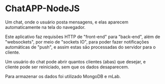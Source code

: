 # ChatAPP-NodeJS
Um chat, onde o usuário posta mensagens, e elas aparecem automaticamente na tela do navegador.

Este aplicativo faz requisões HTTP de "front-end" para "back-end", além de "websockets", por meio de "sockets IO", para poder fazer notificações automáticas de "push", e assim estas são processadas do servidor para o cliente. 

Um usuário do chat pode abrir quantos clientes (abas) que desejar, e cliente pode ser reiniciado, sem que os dados desaparecem. 

Para armazenar os dados foi utilizado MongoDB e mLab.


